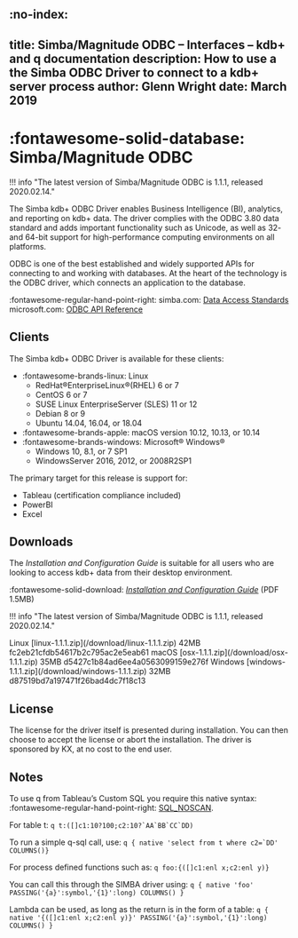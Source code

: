 :no-index:
---
title: Simba/Magnitude ODBC – Interfaces – kdb+ and q documentation
description: How to use a the Simba ODBC Driver to connect to a kdb+ server process
author: Glenn Wright
date: March 2019
---
# :fontawesome-solid-database: Simba/Magnitude ODBC

!!! info "The latest version of Simba/Magnitude ODBC is 1.1.1, released 2020.02.14."

The Simba kdb+ ODBC Driver enables Business Intelligence (BI), analytics, and reporting on kdb+ data. The driver complies with the ODBC 3.80 data standard and adds important functionality such as Unicode, as well as 32- and 64-bit support for high-performance computing environments on all platforms.

ODBC is one of the best established and widely supported APIs for connecting to and working with databases. At the heart of the technology is the ODBC driver, which connects an application to the database.

:fontawesome-regular-hand-point-right:
simba.com: [Data Access Standards](https://www.simba.com/resources/data-access-standards-glossary/)
microsoft.com: [ODBC API Reference](https://docs.microsoft.com/en-us/sql/odbc/reference/syntax/odbc-api-reference?view=sql-server-2017)


## Clients

The Simba kdb+ ODBC Driver is available for these clients:

-   :fontawesome-brands-linux: Linux
    +   RedHat®EnterpriseLinux®(RHEL) 6 or 7
    +   CentOS 6 or 7
    +   SUSE Linux EnterpriseServer (SLES) 11 or 12
    +   Debian 8 or 9
    +   Ubuntu 14.04, 16.04, or 18.04
-   :fontawesome-brands-apple: macOS version 10.12, 10.13, or 10.14
-   :fontawesome-brands-windows: Microsoft® Windows®
    +   Windows 10, 8.1, or 7 SP1
    +   WindowsServer 2016, 2012, or 2008R2SP1


The primary target for this release is support for:

-   Tableau (certification compliance included)
-   PowerBI
-   Excel


## Downloads

The
_Installation and Configuration Guide_
is suitable for all users who are looking to access kdb+ data from their desktop environment.

:fontawesome-solid-download:
[_Installation and Configuration Guide_](/download/simba-kdb-odbc-install-and-configuration-guide.pdf)
(PDF 1.5MB)

!!! info "The latest version of Simba/Magnitude ODBC is 1.1.1, released 2020.02.14."

<div markdown="1" class="typewriter">
Linux     [linux-1.1.1.zip](/download/linux-1.1.1.zip)          42MB fc2eb21cfdb54617b2c795ac2e5eab61
macOS     [osx-1.1.1.zip](/download/osx-1.1.1.zip)            35MB d5427c1b84ad6ee4a0563099159e276f
Windows   [windows-1.1.1.zip](/download/windows-1.1.1.zip)        32MB d87519bd7a197471f26bad4dc7f18c13
</div>

<!-- Linux
 64 [`simbakdb-1.1.1.1000-1.x86_64.rpm`](/download/simbakdb-1.1.1.1000-1.x86_64.rpm)   eefafb40b28f574a8f5ce1603112f992
 32 [`simbakdb-1.1.1.1000-1.i686.rpm`](/download/simbakdb-1.1.1.1000-1.i686.rpm)     0989e038d86335f83bf1390bdc2827a8

macOS
    [`simba-kdb-1.1.dmg`](/download/simba-kdb-1.1.dmg)                  1800022aabd7b1b707ae1603c55c4273

Windows
 64 [`simba-kdb-1.1-64-bit.msi`](/download/simba-kdb-1.1-64-bit.msi)           ca70acfa4f02ac8443c6e9b7ca0bc2f9
 32 [`simba-kdb-1.1-32-bit.msi`](/download/simba-kdb-1.1-32-bit.msi)           34fe980c2408f369956d58c695b49e7b
 Common config file:
    [`simba-kdb-odbc-driver.tdc`](/download/simba-kdb-odbc-driver.tdc)          bdc05a4eb0a3b5602d210446da06d25c
 -->

## License

The license for the driver itself is presented during installation.
You can then choose to accept the license or abort the installation.
The driver is sponsored by KX, at no cost to the end user.

## Notes

To use q from Tableau’s Custom SQL you require this native syntax: :fontawesome-regular-hand-point-right: [SQL_NOSCAN](https://github.com/Microsoft/ODBC-Specification/blob/master/ODBC%204.0.md#3354-native-syntax).

For table t:
```q t:([]c1:10?100;c2:10?`AA`BB`CC`DD)```

To run a simple q-sql call, use:
```q { native 'select from t where c2=`DD' COLUMNS()}```

For process defined functions such as:
```q foo:{([]c1:enl x;c2:enl y)} ```

You can call this through the SIMBA driver using:
```q { native 'foo' PASSING('{a}':symbol,'{1}':long) COLUMNS() }```

Lambda can be used, as long as the return is in the form of a table:
```q { native '{([]c1:enl x;c2:enl y)}' PASSING('{a}':symbol,'{1}':long) COLUMNS() }```

<!--
## Prior releases

The biggest change from previous releases is that with this version you install and run the driver entirely from the client perspective.

 -->